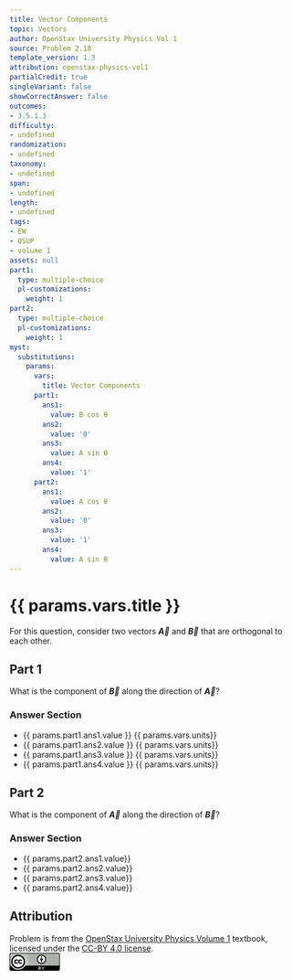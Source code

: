 ```yaml
---
title: Vector Components
topic: Vectors
author: OpenStax University Physics Vol 1
source: Problem 2.18
template_version: 1.3
attribution: openstax-physics-vol1
partialCredit: true
singleVariant: false
showCorrectAnswer: false
outcomes:
- 3.5.1.3
difficulty:
- undefined
randomization:
- undefined
taxonomy:
- undefined
span:
- undefined
length:
- undefined
tags:
- EW
- OSUP
- volume 1
assets: null
part1:
  type: multiple-choice
  pl-customizations:
    weight: 1
part2:
  type: multiple-choice
  pl-customizations:
    weight: 1
myst:
  substitutions:
    params:
      vars:
        title: Vector Components
      part1:
        ans1:
          value: B cos θ
        ans2:
          value: '0'
        ans3:
          value: A sin θ
        ans4:
          value: '1'
      part2:
        ans1:
          value: A cos θ
        ans2:
          value: '0'
        ans3:
          value: '1'
        ans4:
          value: A sin θ
---
```

# {{ params.vars.title }}
For this question, consider two vectors **$\vec{A}$** and **$\vec{B}$** that are orthogonal to each other.

## Part 1

What is the component of **$\vec{B}$** along the direction of **$\vec{A}$**?

### Answer Section

- {{ params.part1.ans1.value }} {{ params.vars.units}}
- {{ params.part1.ans2.value }} {{ params.vars.units}}
- {{ params.part1.ans3.value }} {{ params.vars.units}}
- {{ params.part1.ans4.value }} {{ params.vars.units}}

## Part 2

What is the component of **$\vec{A}$** along the direction of **$\vec{B}$**?

### Answer Section

- {{ params.part2.ans1.value}}
- {{ params.part2.ans2.value}}
- {{ params.part2.ans3.value}}
- {{ params.part2.ans4.value}}

## Attribution

Problem is from the [OpenStax University Physics Volume 1](https://openstax.org/details/books/university-physics-volume-1) textbook, licensed under the [CC-BY 4.0 license](https://creativecommons.org/licenses/by/4.0/).<br>![Image representing the Creative Commons 4.0 BY license.](https://raw.githubusercontent.com/firasm/bits/master/by.png)